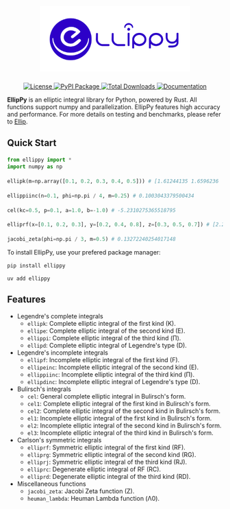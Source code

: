 <h1 align="center">
    <a href="https://github.com/p-sira/ellip/">
        <img src="https://github.com/p-sira/ellippy/blob/main/logo/ellippy-logo.svg?raw=true" alt="EllipPy" width="350">
    </a>
</h1>

<p align="center">
    <a href="https://opensource.org/license/BSD-3-clause">
        <img src="https://img.shields.io/badge/License-BSD--3--Clause-brightgreen.svg" alt="License">
    </a>
    <a href="https://pypi.org/project/ellippy">
        <img src="https://img.shields.io/pypi/v/ellippy?label=pypi%20package" alt="PyPI Package">
    </a>
    <a href="https://pypi.org/project/ellippy">
        <img src="https://static.pepy.tech/personalized-badge/ellippy?period=total&units=INTERNATIONAL_SYSTEM&left_color=GREY&right_color=BRIGHTGREEN&left_text=downloads" alt="Total Downloads">
    </a>
    <a href="https://p-sira.github.io/ellippy">
        <img src="https://img.shields.io/badge/Docs-github.io-blue" alt="Documentation">
    </a>
</p>

**EllipPy** is an elliptic integral library for Python, powered by Rust. All functions support numpy and parallelization. EllipPy features high accuracy and performance. For more details on testing and benchmarks, please refer to [Ellip](https://github.com/p-sira/ellip).

## Quick Start

```python
from ellippy import *
import numpy as np

ellipk(m=np.array([0.1, 0.2, 0.3, 0.4, 0.5])) # [1.61244135 1.6596236  1.71388945 1.77751937 1.85407468]

ellippiinc(n=0.1, phi=np.pi / 4, m=0.25) # 0.1003043379500434

cel(kc=0.5, p=0.1, a=1.0, b=-1.0) # -5.2310275365518795

elliprf(x=[0.1, 0.2, 0.3], y=[0.2, 0.4, 0.8], z=[0.3, 0.5, 0.7]) # [2.29880489 1.68455225 1.32157804]

jacobi_zeta(phi=np.pi / 3, m=0.5) # 0.13272240254017148
```

To install EllipPy, use your prefered package manager:

```shell
pip install ellippy
```

```shell
uv add ellippy
```

## Features
- Legendre's complete integrals
    - `ellipk`: Complete elliptic integral of the first kind (K).
    - `ellipe`: Complete elliptic integral of the second kind (E).
    - `ellippi`: Complete elliptic integral of the third kind (Π).
    - `ellipd`: Complete elliptic integral of Legendre's type (D).
- Legendre's incomplete integrals
    - `ellipf`: Incomplete elliptic integral of the first kind (F).
    - `ellipeinc`: Incomplete elliptic integral of the second kind (E).
    - `ellippiinc`: Incomplete elliptic integral of the third kind (Π).
    - `ellipdinc`: Incomplete elliptic integral of Legendre's type (D).
- Bulirsch's integrals
    - `cel`: General complete elliptic integral in Bulirsch's form.
    - `cel1`: Complete elliptic integral of the first kind in Bulirsch's form.
    - `cel2`: Complete elliptic integral of the second kind in Bulirsch's form.
    - `el1`: Incomplete elliptic integral of the first kind in Bulirsch's form.
    - `el2`: Incomplete elliptic integral of the second kind in Bulirsch's form.
    - `el3`: Incomplete elliptic integral of the third kind in Bulirsch's form.
- Carlson's symmetric integrals
    - `elliprf`: Symmetric elliptic integral of the first kind (RF).
    - `elliprg`: Symmetric elliptic integral of the second kind (RG).
    - `elliprj`: Symmetric elliptic integral of the third kind (RJ).
    - `elliprc`: Degenerate elliptic integral of RF (RC).
    - `elliprd`: Degenerate elliptic integral of the third kind (RD).
- Miscellaneous functions
    - `jacobi_zeta`: Jacobi Zeta function (Z). 
    - `heuman_lambda`: Heuman Lambda function (Λ0).
